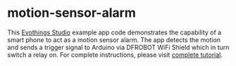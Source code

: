 # motion-sensor-alarm
This <a href="http://evothings.com">Evothings Studio</a> example app code demonstrates the capability of a smart phone to act as a motion sensor alarm. 
The app detects the motion and sends a trigger signal to Arduino via DFROBOT WiFi Shield which in turn switch a relay on.
For complete instructions, please visit <a href="http://www.instructables.com/id/Using-Smart-Phone-as-Motion-Sensor-Alarm/">complete tutorial</a>.
